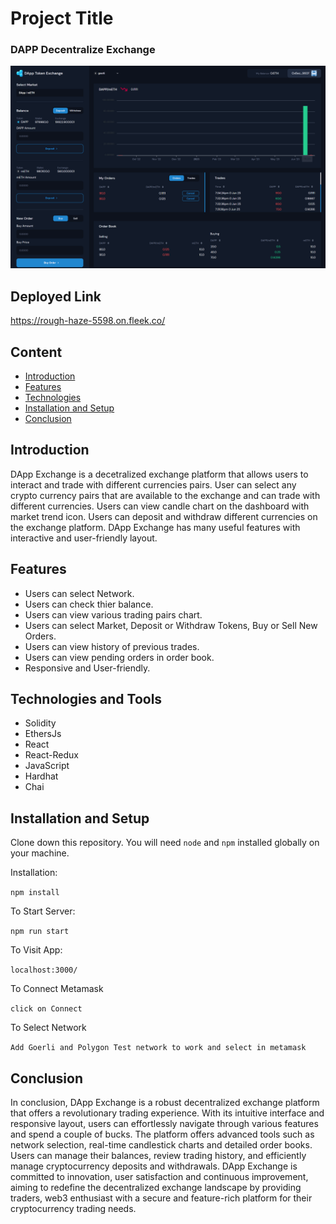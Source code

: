 # Project Title

### DAPP Decentralize Exchange

<img src="/public/DAppExchange.png" alt="desktopImg" width="900">

## Deployed Link

https://rough-haze-5598.on.fleek.co/

## Content

- [Introduction](#introduction)
- [Features](#features)
- [Technologies](#technologies-and-tools)
- [Installation and Setup](#installation-and-setup)
- [Conclusion](#conclusion)


## Introduction 

DApp Exchange is a decetralized exchange platform that allows users to interact and trade with different currencies pairs. User can select any crypto currency pairs that are available to the exchange and can trade with different currencies. Users can view candle chart on the dashboard with market trend icon. Users can deposit and withdraw different currencies on the exchange platform. DApp Exchange has many useful features with interactive and user-friendly layout. 

## Features

- Users can select Network.
- Users can check thier balance.
- Users can view various trading pairs chart.
- Users can select Market, Deposit or Withdraw Tokens, Buy or Sell New Orders.
- Users can view history of previous trades.
- Users can view pending orders in order book.
- Responsive and User-friendly.


## Technologies and Tools

- Solidity
- EthersJs
- React
- React-Redux
- JavaScript
- Hardhat
- Chai

## Installation and Setup

Clone down this repository. You will need `node` and `npm` installed globally on your machine.

Installation:

`npm install`

To Start Server:

`npm run start`

To Visit App:

`localhost:3000/`

To Connect Metamask

`click on Connect`

To Select Network

`Add Goerli and Polygon Test network to work and select in metamask`

## Conclusion

 In conclusion, DApp Exchange is a robust decentralized exchange platform that offers a revolutionary trading experience. With its intuitive interface and responsive layout, users can effortlessly navigate through various features and spend a couple of bucks. The platform offers advanced tools such as network selection, real-time candlestick charts and detailed order books. Users can manage their balances, review trading history, and efficiently manage cryptocurrency deposits and withdrawals. DApp Exchange is committed to innovation, user satisfaction and continuous improvement, aiming to redefine the decentralized exchange landscape by providing traders, web3 enthusiast with a secure and feature-rich platform for their cryptocurrency trading needs.